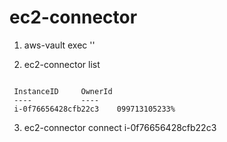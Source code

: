 # ec2-connector

1. aws-vault exec '<aws-profile>'

2. ec2-connector list 

```shell

 InstanceID		OwnerId
 ----			----
 i-0f76656428cfb22c3	099713105233%
 ```
3. ec2-connector connect i-0f76656428cfb22c3

